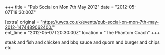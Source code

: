 +++
title = "Pub Social on Mon 7th May 2012"
date = "2012-05-07T18:30:00Z"

[extra]
original = "https://uwcs.co.uk/events/pub-social-on-mon-7th-may-2012-1474489062400/"    
ent_time = "2012-05-07T20:30:00Z"
location = "The Phantom Coach"
+++

steak and fish and chicken and bbq sauce and quorn and burger and chips etc.

